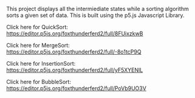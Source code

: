 This project displays all the intermiediate states while a sorting algorithm sorts a given set of data. This is built using the p5.js Javascript Library.


Click here for QuickSort: https://editor.p5js.org/foxthunderferd2/full/8FUixzkwB

Click here for MergeSort: https://editor.p5js.org/foxthunderferd2/full/-8o1tcP9Q

Click here for InsertionSort: https://editor.p5js.org/foxthunderferd2/full/yF5XYENlL

Click here for BubbleSort: https://editor.p5js.org/foxthunderferd2/full/PoVb9UO3V
